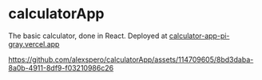 # calculatorApp
The basic calculator, done in React. Deployed at [calculator-app-pi-gray.vercel.app](https://calculator-app-alexspero.vercel.app/)

https://github.com/alexspero/calculatorApp/assets/114709605/8bd3daba-8a0b-4911-8df9-f03210986c26

